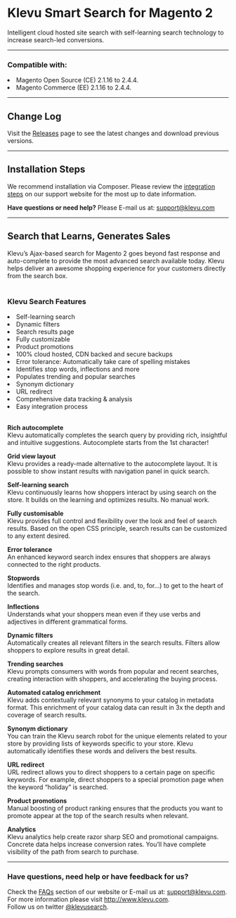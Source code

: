 # Klevu Smart Search for Magento 2

Intelligent cloud hosted site search with self-learning search technology to increase search-led conversions.<br />

<hr />
<h3>Compatible with:</h3>
<li>Magento Open Source (CE) 2.1.16 to 2.4.4.</li>
<li>Magento Commerce (EE) 2.1.16 to 2.4.4.</li>

<hr />
<h2>Change Log</h2>
<p>Visit the <a href="https://github.com/klevu/klevu-smart-search-M2/releases" target="_blank">Releases</a> page to see the latest changes and download previous versions.</p>

<hr />
<h2>Installation Steps</h2> 
<p>We recommend installation via Composer. Please review the <a href="https://help.klevu.com/support/solutions/articles/5000871252-integration-steps-for-magento-2" target="_blank">integration steps</a> 
on our support website for the most up to date information.</p>

<b>Have questions or need help?</b> Please E-mail us at: <a href="mailto:support@klevu.com">support@klevu.com</a><br />
<hr />
<h2>Search that Learns, Generates Sales</h2>
Klevu’s Ajax-based search for Magento 2 goes beyond fast response and auto-complete to provide the most advanced search available today. 
Klevu helps deliver an awesome shopping experience for your customers directly from the search box. <br /><br />
<img src="https://www.klevu.com/img/img-slider/magento/magento-2-search.jpg" alt="" />

<h3>Klevu Search Features</h3>

<li>Self-learning search</li>
<li>Dynamic filters</li>
<li>Search results page</li>
<li>Fully customizable</li>
<li>Product promotions</li>
<li>100% cloud hosted, CDN backed and secure backups</li>
<li>Error tolerance: Automatically take care of spelling mistakes</li>
<li>Identifies stop words, inflections and more</li>
<li>Populates trending and popular searches</li>
<li>Synonym dictionary</li>
<li>URL redirect</li>
<li>Comprehensive data tracking & analysis</li>
<li>Easy integration process</li>

<br />

<b>Rich autocomplete</b><br />
Klevu automatically completes the search query by providing rich, insightful and intuitive suggestions. Autocomplete starts from the 1st character!
<br />

<b>Grid view layout</b><br />
Klevu provides a ready-made alternative to the autocomplete layout. It is possible to show instant results with navigation panel in quick search.
<br />

<b>Self-learning search</b><br />
Klevu continuously learns how shoppers interact by using search on the store. It builds on the learning and optimizes results. No manual work.
<br />

<b>Fully customisable</b><br />
Klevu provides full control and flexibility over the look and feel of search results. Based on the open CSS principle, search results can be customized to any extent desired.
<br />

<b>Error tolerance</b><br />
An enhanced keyword search index ensures that shoppers are always connected to the right products.
<br />

<b>Stopwords</b><br />
Identifies and manages stop words (i.e. and, to, for…) to get to the heart of the search.
<br />

<b>Inflections</b><br />
Understands what your shoppers mean even if they use verbs and adjectives in different grammatical forms.
<br />

<b>Dynamic filters</b><br />
Automatically creates all relevant filters in the search results. Filters allow shoppers to explore results in great detail.
<br />

<b>Trending searches</b><br />
Klevu prompts consumers with words from popular and recent searches, creating interaction with shoppers, and accelerating the buying process.
<br />

<b>Automated catalog enrichment</b><br />
Klevu adds contextually relevant synonyms to your catalog in metadata format. This enrichment of your catalog data can result in 3x the depth and coverage of search results.
<br />

<b>Synonym dictionary</b><br />
You can train the Klevu search robot for the unique elements related to your store by providing lists of keywords specific to your store. Klevu automatically identifies these words and delivers the best results.
<br />

<b>URL redirect</b><br />
URL redirect allows you to direct shoppers to a certain page on specific keywords. For example, direct shoppers to a special promotion page when the keyword “holiday” is searched.
<br />

<b>Product promotions</b><br />
Manual boosting of product ranking ensures that the products you want to promote appear at the top of the search results when relevant.
<br />

<b>Analytics</b><br />
Klevu analytics help create razor sharp SEO and promotional campaigns. Concrete data helps increase conversion rates. You’ll have complete visibility of the path from search to purchase.
<br />

<hr />

<h3>Have questions, need help or have feedback for us?</h3>
Check the <a href="https://help.klevu.com/support/solutions/folders/5000308572">FAQs</a> section of our website or E-mail us at: <a href="mailto:support@klevu.com">support@klevu.com</a>.
<br />For more information please visit <a href="https://www.klevu.com">http://www.klevu.com</a>.
<br />Follow us on twitter <a href="https://twitter.com/klevusearch">@klevusearch</a>.
